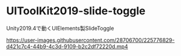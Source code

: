 # UIToolKit2019-slide-toggle
Unity2019.4で動くUIElements製SlideToggle

https://user-images.githubusercontent.com/28706700/225776829-d421c7c4-44b9-4c3d-9109-b2c2df72220d.mp4
